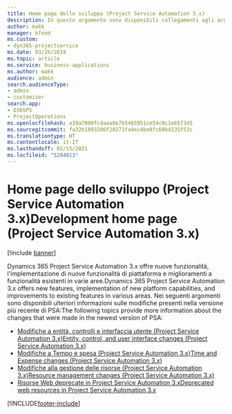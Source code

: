 ```yaml
---
title: Home page dello sviluppo (Project Service Automation 3.x)
description: In questo argomento sono disponibili collegamenti agli argomenti che forniscono informazioni sullo sviluppo per Dynamics 365 Project Service Automation (PSA) versione 3.x.
author: makk
manager: kfend
ms.custom:
- dyn365-projectservice
ms.date: 03/26/2019
ms.topic: article
ms.service: business-applications
ms.author: makk
audience: admin
search.audienceType:
- admin
- customizer
search.app:
- D365PS
- ProjectOperations
ms.openlocfilehash: a39a7000fcdaaa0e7b5465951ce54c0c1e65f3d5
ms.sourcegitcommit: fa32b1893286f20271fa4ec4be8fc68bd135f53c
ms.translationtype: HT
ms.contentlocale: it-IT
ms.lasthandoff: 02/15/2021
ms.locfileid: "5284813"
---
```

# <a name="development-home-page-project-service-automation-3x"></a><span data-ttu-id="a8dbe-103">Home page dello sviluppo (Project Service Automation 3.x)</span><span class="sxs-lookup"><span data-stu-id="a8dbe-103">Development home page (Project Service Automation 3.x)</span></span>

[!include [banner](../../includes/psa-now-project-operations.md)]

<span data-ttu-id="a8dbe-104">Dynamics 365 Project Service Automation 3.x offre nuove funzionalità, l'implementazione di nuove funzionalità di piattaforma e miglioramenti a funzionalità esistenti in varie aree.</span><span class="sxs-lookup"><span data-stu-id="a8dbe-104">Dynamics 365 Project Service Automation 3.x offers new features, implementation of new platform capabilities, and improvements to existing features in various areas.</span></span> <span data-ttu-id="a8dbe-105">Nei seguenti argomenti sono disponibili ulteriori informazioni sulle modifiche presenti nella versione più recente di PSA:</span><span class="sxs-lookup"><span data-stu-id="a8dbe-105">The following topics provide more information about the changes that were made in the newest version of PSA:</span></span>

- [<span data-ttu-id="a8dbe-106">Modifiche a entità, controlli e interfaccia utente (Project Service Automation 3.x)</span><span class="sxs-lookup"><span data-stu-id="a8dbe-106">Entity, control, and user interface changes (Project Service Automation 3.x)</span></span>](../developer-guides/entity-changes-v3.x.md)
- [<span data-ttu-id="a8dbe-107">Modifiche a Tempo e spesa (Project Service Automation 3.x)</span><span class="sxs-lookup"><span data-stu-id="a8dbe-107">Time and Expense changes (Project Service Automation 3.x)</span></span>](../developer-guides/time-expense-changes-v3.x.md)
- [<span data-ttu-id="a8dbe-108">Modifiche alla gestione delle risorse (Project Service Automation 3.x)</span><span class="sxs-lookup"><span data-stu-id="a8dbe-108">Resource management changes (Project Service Automation 3.x)</span></span>](../developer-guides/resource-management-changes-v3.x.md)
- [<span data-ttu-id="a8dbe-109">Risorse Web deprecate in Project Service Automation 3.x</span><span class="sxs-lookup"><span data-stu-id="a8dbe-109">Deprecated web resources in Project Service Automation 3.x</span></span>](../developer-guides/web-resources-deprecated-v3.x.md)


[!INCLUDE[footer-include](../../includes/footer-banner.md)]